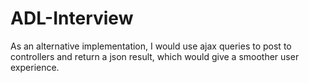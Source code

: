 # ADL-Interview

As an alternative implementation, I would use ajax queries to post to controllers and return a json result, which would give a smoother user experience.
